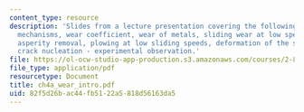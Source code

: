 ```yaml
---
content_type: resource
description: 'Slides from a lecture presentation covering the following topics: Wear
  mechanisms, wear coefficient, wear of metals, sliding wear at low speeds, wear by
  asperity removal, plowing at low sliding speeds, deformation of the surface layer,
  crack nucleation - experimental observation.'
file: https://ol-ocw-studio-app-production.s3.amazonaws.com/courses/2-800-tribology-fall-2004/82f5d26bac44fb5122a5818d56163da5_ch4a_wear_intro.pdf
file_type: application/pdf
resourcetype: Document
title: ch4a_wear_intro.pdf
uid: 82f5d26b-ac44-fb51-22a5-818d56163da5
---
```

